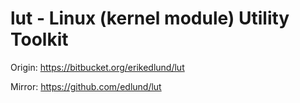 
# lut - Linux (kernel module) Utility Toolkit

Origin: https://bitbucket.org/erikedlund/lut

Mirror: https://github.com/edlund/lut




